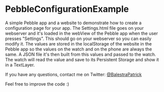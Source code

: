 PebbleConfigurationExample
==========================

A simple Pebble app and a website to demonstrate how to create a configuration page for your app.
The Settings.html file goes on your webserver and it's loaded in the webView of the Pebble app when the user presses "Settings". This should go on your webserver so you can easily modify it.
The values are stored in the localStorage of the website in the Pebble app so the values on the watch and on the phone are always the same. A JSON file it's then built from this values and passed to the watch.
The watch will read the value and save to its Persistent Storage and show it in a TextLayer.

If you have any questions, contact me on Twitter: <a href="http://www.twitter.com/BalestraPatrick">@BalestraPatrick</a>

Feel free to improve the code :)
